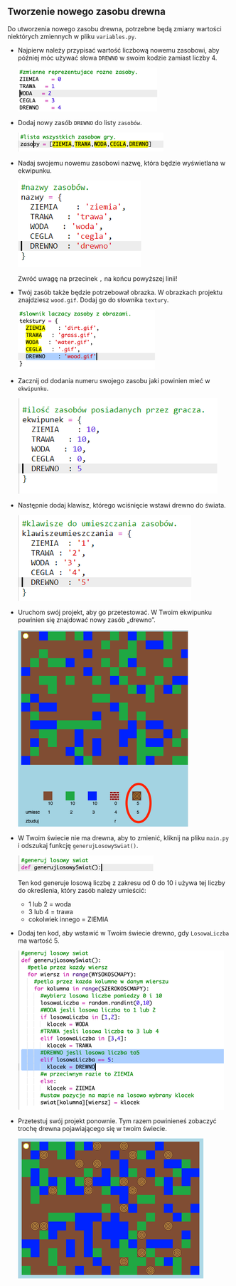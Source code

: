## Tworzenie nowego zasobu drewna

Do utworzenia nowego zasobu drewna, potrzebne będą zmiany wartości niektórych zmiennych w pliku `variables.py`.

+ Najpierw należy przypisać wartość liczbową nowemu zasobowi, aby później móc używać słowa `DREWNO` w swoim kodzie zamiast liczby 4.
    
    ![zrzut ekranu](images/craft-wood-const.png)

+ Dodaj nowy zasób `DREWNO` do listy `zasobów`.
    
    ![zrzut ekranu](images/craft-wood-resources.png)

+ Nadaj swojemu nowemu zasobowi nazwę, która będzie wyświetlana w ekwipunku.
    
    ![zrzut ekranu](images/craft-wood-name.png)
    
    Zwróć uwagę na przecinek `,` na końcu powyższej linii!

+ Twój zasób także będzie potrzebował obrazka. W obrazkach projektu znajdziesz `wood.gif`. Dodaj go do słownika `textury`.
    
    ![zrzut ekranu](images/craft-wood-texture.png)

+ Zacznij od dodania numeru swojego zasobu jaki powinien mieć w `ekwipunku`.
    
    ![zrzut ekranu](images/craft-wood-inventory.png)

+ Następnie dodaj klawisz, którego wciśnięcie wstawi drewno do świata.
    
    ![zrzut ekranu](images/craft-wood-placekey.png)

+ Uruchom swój projekt, aby go przetestować. W Twoim ekwipunku powinien się znajdować nowy zasób „drewno”.
    
    ![zrzut ekranu](images/craft-wood-test.png)

+ W Twoim świecie nie ma drewna, aby to zmienić, kliknij na pliku `main.py` i odszukaj funkcję `generujLosowySwiat()`.
    
    ![zrzut ekranu](images/craft-wood-random1.png)
    
    Ten kod generuje losową liczbę z zakresu od 0 do 10 i używa tej liczby do określenia, który zasób należy umieścić:
    
    + 1 lub 2 = woda
    + 3 lub 4 = trawa
    + cokolwiek innego = ZIEMIA

+ Dodaj ten kod, aby wstawić w Twoim świecie drewno, gdy `LosowaLiczba` ma wartość 5.
    
    ![zrzut ekranu](images/craft-wood-random2.png)

+ Przetestuj swój projekt ponownie. Tym razem powinieneś zobaczyć trochę drewna pojawiającego się w twoim świecie.
    
    ![zrzut ekranu](images/craft-wood-test2.png)